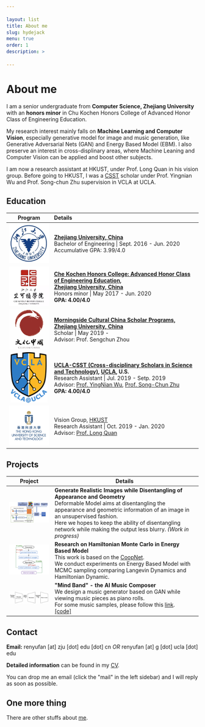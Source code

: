 ```yaml
---

layout: list
title: About me
slug: hydejack
menu: true
order: 1
description: >

---
```


# About me

I am a senior undergraduate from **Computer Science, Zhejiang University** with an **honors minor** in Chu Kochen Honors College of Advanced Honor Class of Engineering Education. 

My research interest mainly falls on **Machine Learning and Computer Vision**, especially generative model for image and music generation, like Generative Adversarial Nets (GAN) and Energy Based Model (EBM). I also preserve an interest in cross-displinary areas, where Machine Leaning and Computer Vision can be applied and boost other subjects.

I am now a research assistant at HKUST, under Prof. Long Quan in his vision group. Before going to HKUST, I was a [CSST](https://csst.ucla.edu/) scholar under Prof. Yingnian Wu and Prof. Song-chun Zhu supervision in VCLA at UCLA.

## Education

|                           Program                            | Details                                                      |
| :----------------------------------------------------------: | :----------------------------------------------------------- |
| <center><img src="/assets/img/ZJU.png" style="zoom:90%" /></center> | **[Zhejiang University, China](http://www.zju.edu.cn/english/)**                                 <br />Bachelor of Engineering \| Sept. 2016 - Jun. 2020<br />Accumulative GPA: 3.99/4.0 |
| <center><img src="/assets/img/chuko.png" style="zoom:90%" /></center> | **[Che Kochen Honors College: Advanced Honor Class of Engineering Education, <br />Zhejiang University, China](http://ckc.zju.edu.cn/english/)**<br />Honors minor \| May 2017 - Jun. 2020<br />**GPA: 4.00/4.0**<br /> |
| <center><img src="/assets/img/morning.png" style="zoom:90%" /></center> | **[Morningside Cultural China Scholar Programs, Zhejiang University, China](http://www.ccsper.com/index.aspx)**<br />Scholar \| May 2019 - <br />Advisor: Prof. Sengchun Zhou |
| <center><img src="/assets/img/vcla.png" style="zoom:120%" /></center> | **[UCLA-CSST (Cross-disciplinary Scholars in Science and Technology)](https://csst.ucla.edu/), [UCLA](http://www.ucla.edu/), U.S.**<br />Research Assistant \| Jul. 2019 - Setp. 2019<br />Advisor: [Prof. YingNian Wu](http://www.stat.ucla.edu/~ywu/), [Prof. Song-Chun Zhu](http://www.stat.ucla.edu/~sczhu/)<br />**GPA: 4.00/4.0** |
| <center><img src="/assets/img/hkust-logo.png" style="zoom:90%" /></center> | Vision Group, [HKUST](https://www.ust.hk/)<br />Research Assistant \| Oct. 2019 - Jan. 2020<br />Advisor: [Prof. Long Quan](http://www.cs.ust.hk/~quan/) |

## Projects

| Project                                                   | Details&nbsp;                                                |
| --------------------------------------------------------- | ------------------------------------------------------------ |
| <img src="/assets/img/deformable.png" style="zoom:20%" /> | **Generate Realistic Images while Disentangling of Appearance and Geometry**<br />Deformable Model aims at disentangling the appearance and geometric information of an image in an unsupervised fashion.<br />Here we hopes to keep the ability of disentangling network while making the output less blurry. *(Work in progress)* |
| <img src="/assets/img/Coop.png" style="zoom:20%" />       | **Research on Hamiltonian Monte Carlo in Energy Based Model**<br />This work is based on the [CoopNet](https://arxiv.org/abs/1609.09408).<br />We conduct experiments on Energy Based Model with MCMC sampling comparing Langevin Dynamics and Hamiltonian Dynamic. |
| <img src="/assets/img/CLAF.png" style="zoom:20%" />       | **"Mind Band" - the AI Music Composer**<br />We design a music generator based on GAN while viewing music pieces as piano rolls.<br />For some music samples, please follow this [link](http://ryf1123.github.io/personal/2019-08-11-music/).<br />[[code]](https://github.com/ryf1123/CLAF) |

## Contact

**Email:** renyufan [at] zju [dot] edu [dot] cn *OR* renyufan [at] g [dot] ucla [dot] edu

**Detailed information** can be found in my [CV](https://ryf1123.github.io/assets/pdf/cv.pdf).

You can drop me an email (click the "mail" in the left sidebar) and I will reply as soon as possible.

## One more thing

There are other stuffs about [me](https://ryf1123.github.io). 
